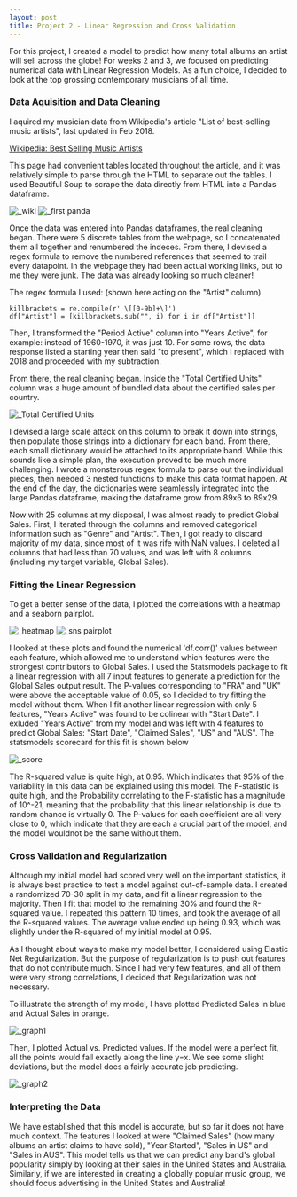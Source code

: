```yaml
---
layout: post
title: Project 2 - Linear Regression and Cross Validation
---
```


For this project, I created a model to predict how many total albums an artist will sell across the globe! For weeks 2 and 3, we focused on predicting numerical data with Linear Regression Models. As a fun choice, I decided to look at the top grossing contemporary musicians of all time. 

### Data Aquisition and Data Cleaning
I aquired my musician data from Wikipedia's article "List of best-selling music artists", last updated in Feb 2018.

[Wikipedia: Best Selling Music Artists](https://en.wikipedia.org/wiki/List_of_best-selling_music_artists)

This page had convenient tables located throughout the article, and it was relatively simple to parse through the HTML to separate out the tables. I used Beautiful Soup to scrape the data directly from HTML into a Pandas dataframe.


![_wiki](/images/wikipedia.png)
![_first panda](/images/firstpandas.png) 
  
  
Once the data was entered into Pandas dataframes, the real cleaning began. There were 5 discrete tables from the webpage, so I concatenated them all together and renumbered the indeces. From there, I devised a regex formula to remove the numbered references that seemed to trail every datapoint. In the webpage they had been actual working links, but to me they were junk. The data was already looking so much cleaner! 


The regex formula I used: (shown here acting on the "Artist" column)

```
killbrackets = re.compile(r' \[[0-9b]+\]')
df["Artist"] = [killbrackets.sub("", i) for i in df["Artist"]]
```


Then, I transformed the "Period Active" column into "Years Active", for example: instead of 1960-1970, it was just 10. For some rows, the data response listed a starting year then said "to present", which I replaced with 2018 and proceeded with my subtraction. 


From there, the real cleaning began. Inside the "Total Certified Units" column was a huge amount of bundled data about the certified sales per country. 

![_Total Certified Units](/images/tcu.png)

I devised a large scale attack on this column to break it down into strings, then populate those strings into a dictionary for each band. From there, each small dictionary would be attached to its appropriate band. While this sounds like a simple plan, the execution proved to be much more challenging. I wrote a monsterous regex formula to parse out the individual pieces, then needed 3 nested functions to make this data format happen. At the end of the day, the dictionaries were seamlessly integrated into the large Pandas dataframe, making the dataframe grow from 89x6 to 89x29.

Now with 25 columns at my disposal, I was almost ready to predict Global Sales. First, I iterated through the columns and removed categorical information such as "Genre" and "Artist". Then, I got ready to discard majority of my data, since most of it was rife with NaN values. I deleted all columns that had less than 70 values, and was left with 8 columns (including my target variable, Global Sales).

### Fitting the Linear Regression
To get a better sense of the data, I plotted the correlations with a heatmap and a seaborn pairplot. 

![_heatmap](/images/heatmap.png)
![_sns pairplot](/images/pairplot.png)

I looked at these plots and found the numerical 'df.corr()' values between each feature, which allowed me to understand which features were the strongest contributors to Global Sales. I used the Statsmodels package to fit a linear regression with all 7 input features to generate a prediction for the Global Sales output result. The P-values corresponding to "FRA" and "UK" were above the acceptable value of 0.05, so I decided to try fitting the model without them. When I fit another linear regression with only 5 features, "Years Active" was found to be colinear with "Start Date". I exluded "Years Active" from my model and was left with 4 features to predict Global Sales: "Start Date", "Claimed Sales", "US" and "AUS". The statsmodels scorecard for this fit is shown below

![_score](/images/scorecard.png)

The R-squared value is quite high, at 0.95. Which indicates that 95% of the variability in this data can be explained using this model. The F-statistic is quite high, and the Probability correlating to the F-statistic has a magnitude of 10^-21, meaning that the probability that this linear relationship is due to random chance is virtually 0. The P-values for each coefficient are all very close to 0, which indicate that they are each a crucial part of the model, and the model wouldnot be the same without them. 

### Cross Validation and Regularization
Although my initial model had scored very well on the important statistics, it is always best practice to test a model against out-of-sample data. I created a randomized 70-30 split in my data, and fit a linear regression to the majority. Then I fit that model to the remaining 30% and found the R-squared value. I repeated this pattern 10 times, and took the average of all the R-squared values. The average value ended up being 0.93, which was slightly under the R-squared of my initial model at 0.95. 

As I thought about ways to make my model better, I considered using Elastic Net Regularization. But the purpose of regularization is to push out features that do not contribute much. Since I had very few features, and all of them were very strong correlations, I decided that Regularization was not necessary. 

To illustrate the strength of my model, I have plotted Predicted Sales in blue and Actual Sales in orange. 

![_graph1](/images/model1.png)

Then, I plotted Actual vs. Predicted values. If the model were a perfect fit, all the points would fall exactly along the line y=x. We see some slight deviations, but the model does a fairly accurate job predicting.

![_graph2](/images/model2.png)

### Interpreting the Data
We have established that this model is accurate, but so far it does not have much context. The features I looked at were "Claimed Sales" (how many albums an artist claims to have sold), "Year Started", "Sales in US" and "Sales in AUS". This model tells us that we can predict any band's global popularity simply by looking at their sales in the United States and Australia. Similarly, if we are interested in creating a globally popular music group, we should focus advertising in the United States and Australia!
